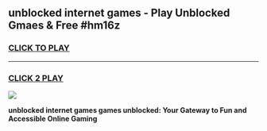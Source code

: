 
## unblocked internet games - Play Unblocked Gmaes & Free #hm16z
<h3>
<a href="https://news.freeplayer.one?title=unblocked_internet_games&ref=24F">CLICK TO PLAY</a></h3>
<hr>

<h3>
<a href="https://news.freeplayer.one?title=unblocked_internet_games&ref=24F">CLICK 2 PLAY</a>
  
</h3>

<a href="https://news.freeplayer.one?title=unblocked_internet_games&ref=24F/"><img src="https://clearcache.store/games.png"></a>


**unblocked internet games games unblocked: Your Gateway to Fun and Accessible Online Gaming**
